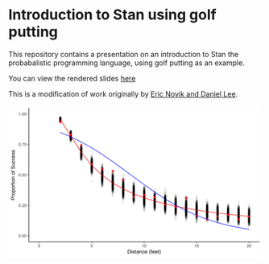 # Introduction to Stan using golf putting

This repository contains a presentation on an introduction to Stan the probabalistic programming language, using golf putting as an example.

You can view the rendered slides [here](https://daniel-wells.github.io/golf/golf.html)

This is a modification of work originally by [Eric Novik and Daniel Lee](https://github.com/ericnovik/golf).

![](golf_files/figure-html/unnamed-chunk-30-1.png)